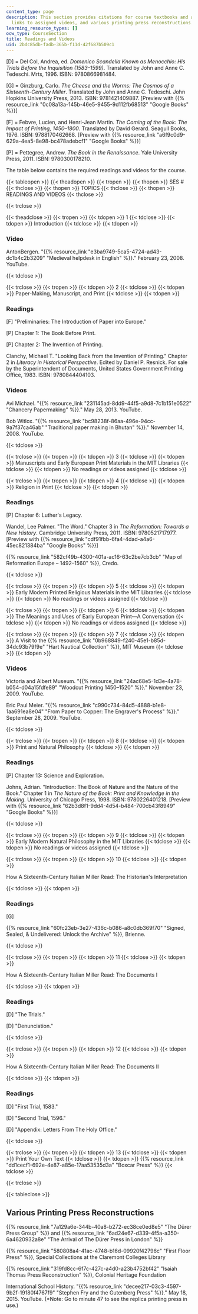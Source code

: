 ```yaml
---
content_type: page
description: This section provides citations for course textbooks and assigned readings,
  links to assigned videos, and various printing press reconstructions.
learning_resource_types: []
ocw_type: CourseSection
title: Readings and Videos
uid: 2bdc85db-fadb-365b-f11d-42f687b509c1
---
```


\[D\] = Del Col, Andrea, ed. _Domenico Scandella Known as Menocchio: His Trials Before the Inquisition (1583–1599)_. Translated by John and Anne C. Tedeschi. Mrts, 1996. ISBN: 9780866981484.

\[G\] = Ginzburg, Carlo. _The Cheese and the Worms: The Cosmos of a Sixteenth-Century Miller_. Translated by John and Anne C. Tedeschi. John Hopkins University Press, 2013. ISBN: 9781421409887. \[Preview with {{% resource_link "0c08a13a-145b-46e5-9455-9d112fb68513" "Google Books" %}}\]

\[F\] = Febvre, Lucien, and Henri-Jean Martin. _The Coming of the Book: The Impact of Printing, 1450–1800_. Translated by David Gerard. Seagull Books, 1976. ISBN: 9788170462668. \[Preview with {{% resource_link "a6f9c0d9-629a-4ea5-8e98-bc478adebcf1" "Google Books" %}}\]

\[P\] = Pettegree, Andrew. _The Book in the Renaissance_. Yale University Press, 2011. ISBN: 9780300178210.

The table below contains the required readings and videos for the course.

{{< tableopen >}}
{{< theadopen >}}
{{< tropen >}}
{{< thopen >}}
SES #
{{< thclose >}}
{{< thopen >}}
TOPICS
{{< thclose >}}
{{< thopen >}}
READINGS AND VIDEOS
{{< thclose >}}

{{< trclose >}}

{{< theadclose >}}
{{< tropen >}}
{{< tdopen >}}
1
{{< tdclose >}}
{{< tdopen >}}
Introduction
{{< tdclose >}}
{{< tdopen >}}


### Video

AntonBergen. "{{% resource_link "e3ba9749-5ca5-4724-ad43-dc1b4c2b3209" "Medieval helpdesk in English" %}}." February 23, 2008. YouTube.


{{< tdclose >}}

{{< trclose >}}
{{< tropen >}}
{{< tdopen >}}
2
{{< tdclose >}}
{{< tdopen >}}
Paper-Making, Manuscript, and Print
{{< tdclose >}}
{{< tdopen >}}


### Readings

\[F\] "Preliminaries: The Introduction of Paper into Europe."

\[P\] Chapter 1: The Book Before Print.

\[P\] Chapter 2: The Invention of Printing.

Clanchy, Michael T. "Looking Back from the Invention of Printing." Chapter 2 in _Literacy in Historical Perspective_. Edited by Daniel P. Resnick. For sale by the Superintendent of Documents, United States Government Printing Office, 1983. ISBN: 9780844404103.

### Videos

Avi Michael. "{{% resource_link "231145ad-8dd9-44f5-a9d8-7c1b151e0522" "Chancery Papermaking" %}}." May 28, 2013. YouTube.

Bob Witlox. "{{% resource_link "bc98238f-86aa-496e-94cc-9a7f37ca46ab" "Traditional paper making in Bhutan" %}}." November 14, 2008. YouTube.


{{< tdclose >}}

{{< trclose >}}
{{< tropen >}}
{{< tdopen >}}
3
{{< tdclose >}}
{{< tdopen >}}
Manuscripts and Early European Print Materials in the MIT Libraries
{{< tdclose >}}
{{< tdopen >}}
No readings or videos assigned
{{< tdclose >}}

{{< trclose >}}
{{< tropen >}}
{{< tdopen >}}
4
{{< tdclose >}}
{{< tdopen >}}
Religion in Print
{{< tdclose >}}
{{< tdopen >}}


### Readings

\[P\] Chapter 6: Luther's Legacy.

Wandel, Lee Palmer. "The Word." Chapter 3 in _The Reformation: Towards a New History_. Cambridge University Press, 2011. ISBN: 9780521717977. \[Preview with {{% resource_link "cdf91fbb-6fa4-4dad-a4a6-45ec821384ba" "Google Books" %}}\]

{{% resource_link "582cf49b-4300-401a-ac16-63c2be7cb3cb" "Map of Reformation Europe – 1492–1560" %}}, Credo.


{{< tdclose >}}

{{< trclose >}}
{{< tropen >}}
{{< tdopen >}}
5
{{< tdclose >}}
{{< tdopen >}}
Early Modern Printed Religious Materials in the MIT Libraries
{{< tdclose >}}
{{< tdopen >}}
No readings or videos assigned
{{< tdclose >}}

{{< trclose >}}
{{< tropen >}}
{{< tdopen >}}
6
{{< tdclose >}}
{{< tdopen >}}
The Meanings and Uses of Early European Print—A Conversation
{{< tdclose >}}
{{< tdopen >}}
No readings or videos assigned
{{< tdclose >}}

{{< trclose >}}
{{< tropen >}}
{{< tdopen >}}
7
{{< tdclose >}}
{{< tdopen >}}
A Visit to the {{% resource_link "0b968849-f240-45e1-b85d-34dc93b79f9e" "Hart Nautical Collection" %}}, MIT Museum
{{< tdclose >}}
{{< tdopen >}}


### Videos

Victoria and Albert Museum. "{{% resource_link "24ac68e5-1d3e-4a78-b054-d04a15fdfe89" "Woodcut Printing 1450–1520" %}}." November 23, 2009. YouTube.

Eric Paul Meier. "{{% resource_link "c990c734-84d5-4888-b1e8-1aa691ea8e04" "From Paper to Copper: The Engraver's Process" %}}." September 28, 2009. YouTube.


{{< tdclose >}}

{{< trclose >}}
{{< tropen >}}
{{< tdopen >}}
8
{{< tdclose >}}
{{< tdopen >}}
Print and Natural Philosophy
{{< tdclose >}}
{{< tdopen >}}


### Readings

\[P\] Chapter 13: Science and Exploration.

Johns, Adrian. "Introduction: The Book of Nature and the Nature of the Book." Chapter 1 in _The Nature of the Book: Print and Knowledge in the Making._ University of Chicago Press, 1998. ISBN: 9780226401218. \[Preview with {{% resource_link "62b3d8f1-9dd4-4d54-b484-700cb43f8949" "Google Books" %}}\]


{{< tdclose >}}

{{< trclose >}}
{{< tropen >}}
{{< tdopen >}}
9
{{< tdclose >}}
{{< tdopen >}}
Early Modern Natural Philosophy in the MIT Libraries
{{< tdclose >}}
{{< tdopen >}}
No readings or videos assigned
{{< tdclose >}}

{{< trclose >}}
{{< tropen >}}
{{< tdopen >}}
10
{{< tdclose >}}
{{< tdopen >}}


How A Sixteenth-Century Italian Miller Read: The Historian's Interpretation


{{< tdclose >}}
{{< tdopen >}}


### Readings

\[G\]

{{% resource_link "60fc23eb-3e27-436c-b086-a8c0db369f70" "Signed, Sealed, & Undelivered: Unlock the Archive" %}}, Brienne.


{{< tdclose >}}

{{< trclose >}}
{{< tropen >}}
{{< tdopen >}}
11
{{< tdclose >}}
{{< tdopen >}}


How A Sixteenth-Century Italian Miller Read: The Documents I


{{< tdclose >}}
{{< tdopen >}}


### Readings

\[D\] "The Trials."

\[D\] "Denunciation."


{{< tdclose >}}

{{< trclose >}}
{{< tropen >}}
{{< tdopen >}}
12
{{< tdclose >}}
{{< tdopen >}}


How A Sixteenth-Century Italian Miller Read: The Documents II


{{< tdclose >}}
{{< tdopen >}}


### Readings

\[D\] "First Trial, 1583."

\[D\] "Second Trial, 1596."

\[D\] "Appendix: Letters From The Holy Office."


{{< tdclose >}}

{{< trclose >}}
{{< tropen >}}
{{< tdopen >}}
13
{{< tdclose >}}
{{< tdopen >}}
Print Your Own Text
{{< tdclose >}}
{{< tdopen >}}
{{% resource_link "dd1cecf1-692e-4e87-a85e-17aa53535d3a" "Boxcar Press" %}}
{{< tdclose >}}

{{< trclose >}}

{{< tableclose >}}

Various Printing Press Reconstructions
--------------------------------------

{{% resource_link "7a129a6e-344b-40a8-b272-ec38ce0ed8e5" "The Dürer Press Group" %}} and {{% resource_link "6ad24e67-d339-4f5a-a350-6a4620932a8e" "The Arrival of The Dürer Press in London" %}}

{{% resource_link "580808a4-41ac-4748-b16d-09920f42796c" "First Floor Press" %}}, Special Collections at the Claremont Colleges Library

{{% resource_link "319fd8cc-6f7c-427c-a4d0-a23b4752bf42" "Isaiah Thomas Press Reconstruction" %}}, Colonial Heritage Foundation

International School History. "{{% resource_link "decee217-03c3-4597-9b2f-19180f4767f9" "Stephen Fry and the Gutenberg Press" %}}." May 18, 2015. YouTube. (\*Note: Go to minute 47 to see the replica printing press in use.)
